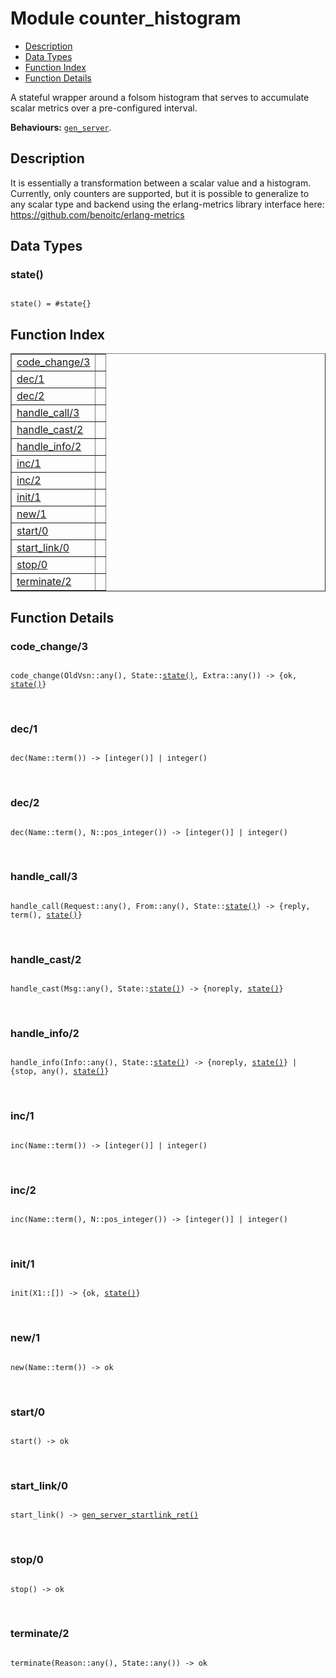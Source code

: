 

# Module counter_histogram #
* [Description](#description)
* [Data Types](#types)
* [Function Index](#index)
* [Function Details](#functions)

A stateful wrapper around a folsom histogram that serves to accumulate
scalar metrics over a pre-configured interval.

__Behaviours:__ [`gen_server`](gen_server.md).

<a name="description"></a>

## Description ##
It is essentially a
transformation between a scalar value and a histogram.
Currently, only counters are supported, but it is possible to generalize to
any scalar type and backend using the erlang-metrics library interface here:
https://github.com/benoitc/erlang-metrics
<a name="types"></a>

## Data Types ##




### <a name="type-state">state()</a> ###


<pre><code>
state() = #state{}
</code></pre>

<a name="index"></a>

## Function Index ##


<table width="100%" border="1" cellspacing="0" cellpadding="2" summary="function index"><tr><td valign="top"><a href="#code_change-3">code_change/3</a></td><td></td></tr><tr><td valign="top"><a href="#dec-1">dec/1</a></td><td></td></tr><tr><td valign="top"><a href="#dec-2">dec/2</a></td><td></td></tr><tr><td valign="top"><a href="#handle_call-3">handle_call/3</a></td><td></td></tr><tr><td valign="top"><a href="#handle_cast-2">handle_cast/2</a></td><td></td></tr><tr><td valign="top"><a href="#handle_info-2">handle_info/2</a></td><td></td></tr><tr><td valign="top"><a href="#inc-1">inc/1</a></td><td></td></tr><tr><td valign="top"><a href="#inc-2">inc/2</a></td><td></td></tr><tr><td valign="top"><a href="#init-1">init/1</a></td><td></td></tr><tr><td valign="top"><a href="#new-1">new/1</a></td><td></td></tr><tr><td valign="top"><a href="#start-0">start/0</a></td><td></td></tr><tr><td valign="top"><a href="#start_link-0">start_link/0</a></td><td></td></tr><tr><td valign="top"><a href="#stop-0">stop/0</a></td><td></td></tr><tr><td valign="top"><a href="#terminate-2">terminate/2</a></td><td></td></tr></table>


<a name="functions"></a>

## Function Details ##

<a name="code_change-3"></a>

### code_change/3 ###

<pre><code>
code_change(OldVsn::any(), State::<a href="#type-state">state()</a>, Extra::any()) -&gt; {ok, <a href="#type-state">state()</a>}
</code></pre>
<br />

<a name="dec-1"></a>

### dec/1 ###

<pre><code>
dec(Name::term()) -&gt; [integer()] | integer()
</code></pre>
<br />

<a name="dec-2"></a>

### dec/2 ###

<pre><code>
dec(Name::term(), N::pos_integer()) -&gt; [integer()] | integer()
</code></pre>
<br />

<a name="handle_call-3"></a>

### handle_call/3 ###

<pre><code>
handle_call(Request::any(), From::any(), State::<a href="#type-state">state()</a>) -&gt; {reply, term(), <a href="#type-state">state()</a>}
</code></pre>
<br />

<a name="handle_cast-2"></a>

### handle_cast/2 ###

<pre><code>
handle_cast(Msg::any(), State::<a href="#type-state">state()</a>) -&gt; {noreply, <a href="#type-state">state()</a>}
</code></pre>
<br />

<a name="handle_info-2"></a>

### handle_info/2 ###

<pre><code>
handle_info(Info::any(), State::<a href="#type-state">state()</a>) -&gt; {noreply, <a href="#type-state">state()</a>} | {stop, any(), <a href="#type-state">state()</a>}
</code></pre>
<br />

<a name="inc-1"></a>

### inc/1 ###

<pre><code>
inc(Name::term()) -&gt; [integer()] | integer()
</code></pre>
<br />

<a name="inc-2"></a>

### inc/2 ###

<pre><code>
inc(Name::term(), N::pos_integer()) -&gt; [integer()] | integer()
</code></pre>
<br />

<a name="init-1"></a>

### init/1 ###

<pre><code>
init(X1::[]) -&gt; {ok, <a href="#type-state">state()</a>}
</code></pre>
<br />

<a name="new-1"></a>

### new/1 ###

<pre><code>
new(Name::term()) -&gt; ok
</code></pre>
<br />

<a name="start-0"></a>

### start/0 ###

<pre><code>
start() -&gt; ok
</code></pre>
<br />

<a name="start_link-0"></a>

### start_link/0 ###

<pre><code>
start_link() -&gt; <a href="#type-gen_server_startlink_ret">gen_server_startlink_ret()</a>
</code></pre>
<br />

<a name="stop-0"></a>

### stop/0 ###

<pre><code>
stop() -&gt; ok
</code></pre>
<br />

<a name="terminate-2"></a>

### terminate/2 ###

<pre><code>
terminate(Reason::any(), State::any()) -&gt; ok
</code></pre>
<br />

